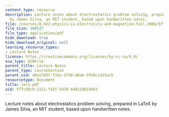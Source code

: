 ```yaml
---
content_type: resource
description: Lecture notes about electrostatics problem solving, prepared in LaTeX
  by James Silva, an MIT student, based upon handwritten notes.
file: /courses/8-022-physics-ii-electricity-and-magnetism-fall-2006/5ffc58c02121f42f5478b48120b33603_lec2.pdf
file_size: 160527
file_type: application/pdf
hide_download: true
hide_download_original: null
learning_resource_types:
- Lecture Notes
license: https://creativecommons.org/licenses/by-nc-sa/4.0/
ocw_type: OCWFile
parent_title: Lecture Notes
parent_type: CourseSection
parent_uid: 40ce783f-f31e-d750-d8ab-3fb0cc415acb
resourcetype: Document
title: lec2.pdf
uid: 5ffc58c0-2121-f42f-5478-b48120b33603
---
```

Lecture notes about electrostatics problem solving, prepared in LaTeX by James Silva, an MIT student, based upon handwritten notes.